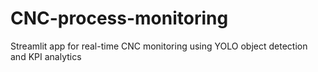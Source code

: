 # CNC-process-monitoring
Streamlit app for real-time CNC monitoring using YOLO object detection and KPI analytics
